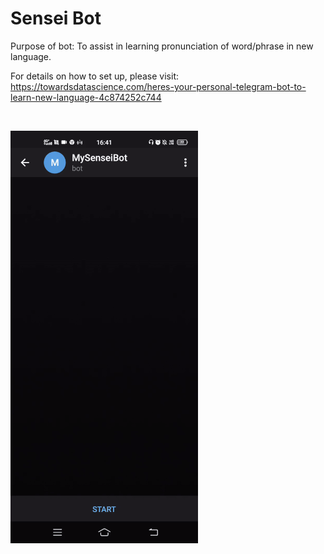 # Sensei Bot

Purpose of bot: To assist in learning pronunciation of word/phrase in new language.

For details on how to set up, please visit:<br>
https://towardsdatascience.com/heres-your-personal-telegram-bot-to-learn-new-language-4c874252c744

<br>

![image](second_option_resized.gif)
